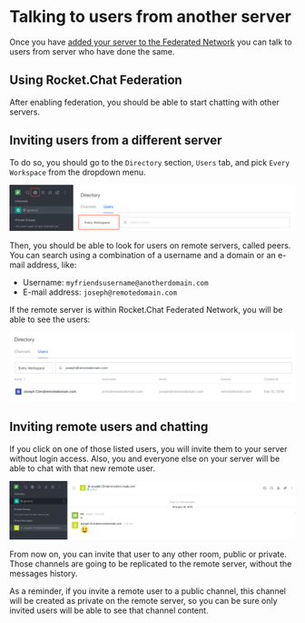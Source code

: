 # Talking to users from another server

Once you have [added your server to the Federated Network](../administrator-guides/federation) you can talk to users from server who have done the same.

## Using Rocket.Chat Federation

After enabling federation, you should be able to start chatting with other servers.

## Inviting users from a different server

To do so, you should go to the `Directory` section, `Users` tab, and pick `Every Workspace` from the dropdown menu.

![Directory Search Users](./directory.png)

Then, you should be able to look for users on remote servers, called peers. You can search using a combination of a username and a domain or an e-mail address, like:

- Username: `myfriendsusername@anotherdomain.com`
- E-mail address: `joseph@remotedomain.com`

If the remote server is within Rocket.Chat Federated Network, you will be able to see the users:

![Directory Search Result](./directory-result.png)

## Inviting remote users and chatting

If you click on one of those listed users, you will invite them to your server without login access. Also, you and everyone else on your server will be able to chat with that new remote user.

![Chat](./chat.png)

From now on, you can invite that user to any other room, public or private. Those channels are going to be replicated to the remote server, without the messages history.

As a reminder, if you invite a remote user to a public channel, this channel will be created as private on the remote server, so you can be sure only invited users will be able to see that channel content.
